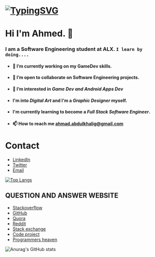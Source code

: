 # [![TypingSVG](https://readme-typing-svg.demolab.com?lines=Hello!+Welcome+To+My+Profile.;My+Name+Is+Ahmed+Amir.;I+Am+Passionate+About+GameDev;I+Learn+By+Doing)](https://git.io/typing-svg)
# Hi I'm Ahmed. 👋

### I am a Software Engineering student at ALX. `I learn by doing....`

- #### 🔭 I’m currently working on my GameDev skills.
- #### 👯 I’m open to collaborate on Software Engineering projects.
- #### 👀 I’m interested in _Game Dev and Android Apps Dev_
- #### I'm  into _Digital Art_ and I'm a _Graphic Designer_ myself.
- #### I'm currently learning to become a **_Full Stack Software Engineer_**.
- #### 📫 How to reach me ahmad.abdulkhalig@gmail.com

# Contact 
* [LinkedIn](https://www.linkedin.com/in/ahmed-abbas-68a77bbb/)
* [Twitter](https://twitter.com/prince_hermit)
* [Email](mailto:ahmad.abdulkhalig@gmail.com)

[![Top Langs](https://github-readme-stats.vercel.app/api/top-langs/?username=ahmedamirabbas&layout=compact)](https://github.com/ahmedamirabbas/github-readme-stats)

## QUESTION AND ANSWER WEBSITE 
* [Stackoverflow](https://Stackoverflow.com/)
* [GitHub](https://github.com/)
* [Quora](https://quora.com/)
* [Reddit](https://reddit.com/)
* [Stack exchange](https://Stackexchange.com/)
* [Code project](https://codeproject.com/)
* [Programmers heaven](https://programmersheaven.com/)

![Anurag's GitHub stats](https://github-readme-stats.vercel.app/api?username=ahmedamirabbas&show_icons=true&theme=radical)


<!---
amedo579/amedo579 is a ✨ special ✨ repository because its `README.md` (this file) appears on your GitHub profile.
You can click the Preview link to take a look at your changes.
--->
